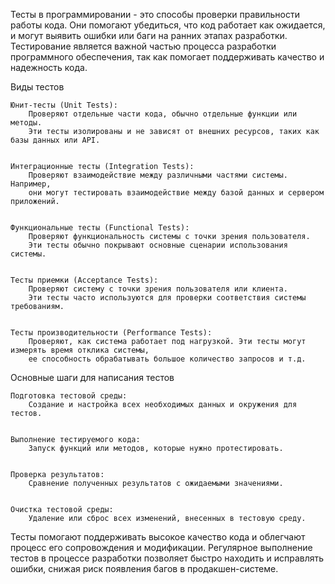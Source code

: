 Тесты в программировании - это способы проверки правильности работы кода. Они помогают убедиться,
что код работает как ожидается, и могут выявить ошибки или баги на ранних этапах разработки.
Тестирование является важной частью процесса разработки программного обеспечения,
так как помогает поддерживать качество и надежность кода.


Виды тестов

    Юнит-тесты (Unit Tests):
        Проверяют отдельные части кода, обычно отдельные функции или методы.
        Эти тесты изолированы и не зависят от внешних ресурсов, таких как базы данных или API.


    Интеграционные тесты (Integration Tests):
        Проверяют взаимодействие между различными частями системы. Например,
        они могут тестировать взаимодействие между базой данных и сервером приложений.


    Функциональные тесты (Functional Tests):
        Проверяют функциональность системы с точки зрения пользователя.
        Эти тесты обычно покрывают основные сценарии использования системы.


    Тесты приемки (Acceptance Tests):
        Проверяют систему с точки зрения пользователя или клиента.
        Эти тесты часто используются для проверки соответствия системы требованиям.


    Тесты производительности (Performance Tests):
        Проверяют, как система работает под нагрузкой. Эти тесты могут измерять время отклика системы,
        ее способность обрабатывать большое количество запросов и т.д.



Основные шаги для написания тестов

    Подготовка тестовой среды:
        Создание и настройка всех необходимых данных и окружения для тестов.


    Выполнение тестируемого кода:
        Запуск функций или методов, которые нужно протестировать.


    Проверка результатов:
        Сравнение полученных результатов с ожидаемыми значениями.


    Очистка тестовой среды:
        Удаление или сброс всех изменений, внесенных в тестовую среду.



Тесты помогают поддерживать высокое качество кода и облегчают процесс его сопровождения и модификации. 
Регулярное выполнение тестов в процессе разработки позволяет быстро находить и исправлять ошибки, 
снижая риск появления багов в продакшен-системе.
